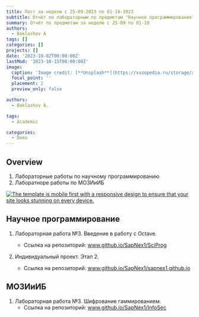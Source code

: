 ```yaml
---
title: Пост за неделю с 25-09-2023 по 01-10-2023
subtitle: Отчёт по лабораторным по предметам "Научное программирование" и "МОЗИиИБ"
summary: Отчёт по предметам за неделю с 25-09 по 01-10
authors:
  - Baklashov A
tags: []
categories: []
projects: []
date: '2023-10-02T00:00:00Z'
lastMod: '2023-10-15T00:00:00Z'
image:
  caption: 'Image credit: [**Unsplash**](https://vuzopedia.ru/storage/app/uploads/public/62d/6fe/98d/62d6fe98dc607435313982.jpg)'
  focal_point: ''
  placement: 2
  preview_only: false

authors:
  - Baklashov A.

tags:
  - Academic

categories:
  - Demo
---
```


## Overview

1. Лабораторные работы по научному программированию
2. Лаборатноре работы по МОЗИиИБ

[![The template is mobile first with a responsive design to ensure that your site looks stunning on every device.](https://raw.githubusercontent.com/wowchemy/wowchemy-hugo-modules/main/starters/academic/preview.png)](https://wowchemy.com)

## Научное программирование

1. Лабораторная работа №3. Введение в работу с Octave.
   - Ссылка на репозиторий: www.github.io/SapNex1/SciProg

2. Индивидуальный проект. Этап 2.
   - Ссылка на репозиторий: www.github.io/SapNex1/sapnex1.github.io

## МОЗИиИБ

1. Лабораторная работа №3. Шифрование гаммированием.
   - Ссылка на репозиторий: www.github.io/SapNex1/InfoSec
